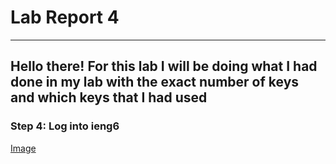 # Lab Report 4
---
## Hello there! For this lab I will be doing what I had done in my lab with the exact number of keys and which keys that I had used

### Step 4: Log into ieng6
[Image](Lab4S4.png)
